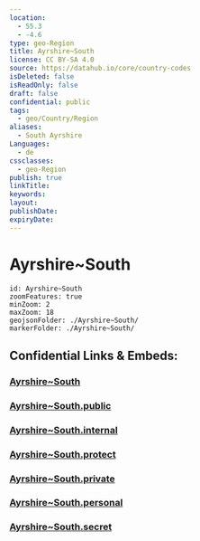 ```yaml
---
location:
  - 55.3
  - -4.6
type: geo-Region
title: Ayrshire~South
license: CC BY-SA 4.0
source: https://datahub.io/core/country-codes
isDeleted: false
isReadOnly: false
draft: false
confidential: public
tags:
  - geo/Country/Region
aliases:
  - South Ayrshire
Languages:
  - de
cssclasses:
  - geo-Region
publish: true
linkTitle:
keywords:
layout:
publishDate:
expiryDate:
---
```


# Ayrshire~South

```leaflet
id: Ayrshire~South
zoomFeatures: true 
minZoom: 2 
maxZoom: 18
geojsonFolder: ./Ayrshire~South/
markerFolder: ./Ayrshire~South/
```


## Confidential Links & Embeds: 

### [Ayrshire~South](/_Standards/Earth/Continent/Europe/Europe~North/UK/Scotland/counties~Scotland/Ayrshire~South.md) 

### [Ayrshire~South.public](/_public/Earth/Continent/Europe/Europe~North/UK/Scotland/counties~Scotland/Ayrshire~South.public.md) 

### [Ayrshire~South.internal](/_internal/Earth/Continent/Europe/Europe~North/UK/Scotland/counties~Scotland/Ayrshire~South.internal.md) 

### [Ayrshire~South.protect](/_protect/Earth/Continent/Europe/Europe~North/UK/Scotland/counties~Scotland/Ayrshire~South.protect.md) 

### [Ayrshire~South.private](/_private/Earth/Continent/Europe/Europe~North/UK/Scotland/counties~Scotland/Ayrshire~South.private.md) 

### [Ayrshire~South.personal](/_personal/Earth/Continent/Europe/Europe~North/UK/Scotland/counties~Scotland/Ayrshire~South.personal.md) 

### [Ayrshire~South.secret](/_secret/Earth/Continent/Europe/Europe~North/UK/Scotland/counties~Scotland/Ayrshire~South.secret.md)

